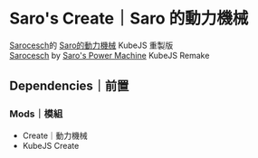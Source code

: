 # Saro's Create｜Saro 的動力機械

[Sarocesch](https://www.curseforge.com/members/sarocesch/)的 [Saro的動力機械](https://www.curseforge.com/minecraft/mc-mods/saro-s-create-addon-forge) KubeJS 重製版  
[Sarocesch](https://www.curseforge.com/members/sarocesch/) by [Saro's Power Machine](https://www.curseforge.com/minecraft/mc-mods/saro-s-create-addon-forge) KubeJS Remake

## Dependencies｜前置

### Mods｜模組

- Create｜動力機械
- KubeJS Create
